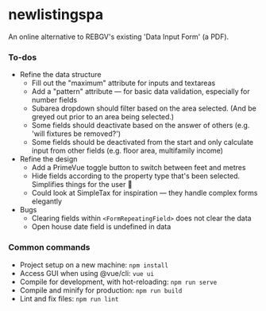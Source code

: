 # newlistingspa

An online alternative to REBGV's existing 'Data Input Form' (a PDF).

### To-dos

* Refine the data structure
  * Fill out the "maximum" attribute for inputs and textareas
  * Add a "pattern" attribute — for basic data validation, especially for number fields
  * Subarea dropdown should filter based on the area selected. (And be greyed out prior to an area being selected.)
  * Some fields should deactivate based on the answer of others (e.g. 'will fixtures be removed?')
  * Some fields should be deactivated from the start and only calculate input from other fields (e.g. floor area, multifamily income)
* Refine the design
  * Add a PrimeVue toggle button to switch between feet and metres
  * Hide fields according to the property type that's been selected. Simplifies things for the user 🙂
  * Could look at SimpleTax for inspiration — they handle complex forms elegantly
* Bugs
  * Clearing fields within `<FormRepeatingField>` does not clear the data
  * Open house date field is undefined in data

### Common commands

* Project setup on a new machine: `npm install`
* Access GUI when using @vue/cli: `vue ui`
* Compile for development, with hot-reloading: `npm run serve`
* Compile and minify for production: `npm run build`
* Lint and fix files: `npm run lint`

